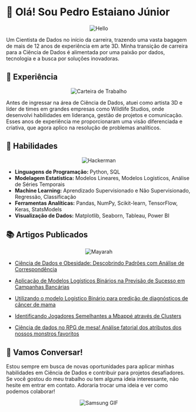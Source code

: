 # 👋 Olá! Sou Pedro Estaiano Júnior 

<div align="center">
    <img src="https://media.giphy.com/media/26xBwdIuRJiAIqHwA/giphy.gif" alt="Hello">
</div>
<p align="center">
</p>


Um Cientista de Dados no início da carreira, trazendo uma vasta bagagem de mais de 12 anos de experiência em arte 3D. Minha transição de carreira para a Ciência de Dados é alimentada por uma paixão por dados, tecnologia e a busca por soluções inovadoras.

## 💼 Experiência 

<div align="center">
    <img src="https://media.giphy.com/media/k7tlUNZJyr9S2HLoD5/giphy.gif" alt="Carteira de Trabalho">
</div>
<p align="center">
   



Antes de ingressar na área de Ciência de Dados, atuei como artista 3D e líder de times em grandes empresas como Wildlife Studios, onde desenvolvi habilidades em liderança, gestão de projetos e comunicação. Esses anos de experiência me proporcionaram uma visão diferenciada e criativa, que agora aplico na resolução de problemas analíticos.

## 🔧 Habilidades 

<div align="center">
    <img src="https://media.giphy.com/media/ieBWQkIVEELhbizGAp/giphy.gif" alt="Hackerman">
</div>
<p align="center">
 


- **Linguagens de Programação:** Python, SQL
- **Modelagem Estatística:** Modelos Lineares, Modelos Logísticos, Análise de Séries Temporais
- **Machine Learning:** Aprendizado Supervisionado e Não Supervisionado, Regressão, Classificação
- **Ferramentas Analíticas:** Pandas, NumPy, Scikit-learn, TensorFlow, Keras, StatsModels
- **Visualização de Dados:** Matplotlib, Seaborn, Tableau, Power BI

## 📚 Artigos Publicados 

<div align="center">
    <img src="https://media.giphy.com/media/MAnhF8nwaDv9HIHLic/giphy.gif" alt="Mayarah">
</div>
<p align="center">
 


- [Ciência de Dados e Obesidade: Descobrindo Padrões com Análise de Correspondência](https://github.com/Staiano/Descobrindo-padroes-sobre-a-obesidade-utilizando-analise-de-correspondencia)

- [Aplicação de Modelos Logísticos Binários na Previsão de Sucesso em Campanhas Bancárias](https://github.com/Staiano/Aplicacao-de-Modelos-Logisticos-Binarios-na-Previsao-de-Sucesso-em-Campanhas-Bancarias)
- [Utilizando o modelo Logístico Binário para predição de diagnósticos de câncer de mama](https://github.com/Staiano/Utilizando-o-modelo-Logistico-Binario-para-predicao-de-diagnosticos-de-cancer-de-mama)
- [Identificando Jogadores Semelhantes a Mbappé através de Clusters](https://github.com/Staiano/Identificando-Jogadores-Semelhantes-a-Mbappe-atraves-de-Clusters)
- [Ciência de dados no RPG de mesa! Análise fatorial dos atributos dos nossos monstros favoritos](https://github.com/Staiano/Analise-fatorial-dos-atributos-dos-monstros-do-Dungeons-and-Dragons)

## 🚀 Vamos Conversar!

Estou sempre em busca de novas oportunidades para aplicar minhas habilidades em Ciência de Dados e contribuir para projetos desafiadores. Se você gostou do meu trabalho ou tem alguma ideia interessante, não hesite em entrar em contato. Adoraria trocar uma ideia e ver como podemos colaborar!
<div align="center">
    <img src="https://media.giphy.com/media/F5LKfx7yzWbwwjiTLT/giphy.gif" alt="Samsung GIF">
</div>
<p align="center">
 

